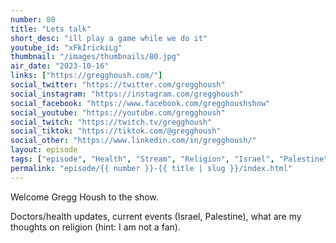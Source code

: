 ```yaml
---
number: 80
title: "Lets talk"
short_desc: "ill play a game while we do it"
youtube_id: "xFkIrickiLg"
thumbnail: "/images/thumbnails/80.jpg"
air_date: "2023-10-16"
links: ["https://gregghoush.com/"]
social_twitter: "https://twitter.com/gregghoush"
social_instagram: "https://instagram.com/gregghoush"
social_facebook: "https://www.facebook.com/gregghoushshow"
social_youtube: "https://youtube.com/gregghoush"
social_twitch: "https://twitch.tv/gregghoush"
social_tiktok: "https://tiktok.com/@gregghoush"
social_other: "https://www.linkedin.com/in/gregghoush/"
layout: episode
tags: ["episode", "Health", "Stream", "Religion", "Israel", "Palestine"]
permalink: "episode/{{ number }}-{{ title | slug }}/index.html"
---
```


Welcome Gregg Housh to the show.

Doctors/health updates, current events (Israel, Palestine), what are my thoughts on religion (hint: I am not a fan).
